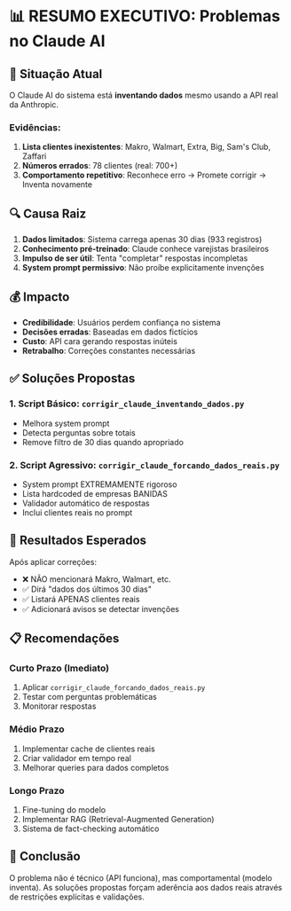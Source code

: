 # 📊 RESUMO EXECUTIVO: Problemas no Claude AI

## 🚨 Situação Atual

O Claude AI do sistema está **inventando dados** mesmo usando a API real da Anthropic.

### Evidências:
1. **Lista clientes inexistentes**: Makro, Walmart, Extra, Big, Sam's Club, Zaffari
2. **Números errados**: 78 clientes (real: 700+)
3. **Comportamento repetitivo**: Reconhece erro → Promete corrigir → Inventa novamente

## 🔍 Causa Raiz

1. **Dados limitados**: Sistema carrega apenas 30 dias (933 registros)
2. **Conhecimento pré-treinado**: Claude conhece varejistas brasileiros
3. **Impulso de ser útil**: Tenta "completar" respostas incompletas
4. **System prompt permissivo**: Não proíbe explicitamente invenções

## 💰 Impacto

- **Credibilidade**: Usuários perdem confiança no sistema
- **Decisões erradas**: Baseadas em dados fictícios  
- **Custo**: API cara gerando respostas inúteis
- **Retrabalho**: Correções constantes necessárias

## ✅ Soluções Propostas

### 1. Script Básico: `corrigir_claude_inventando_dados.py`
- Melhora system prompt
- Detecta perguntas sobre totais
- Remove filtro de 30 dias quando apropriado

### 2. Script Agressivo: `corrigir_claude_forcando_dados_reais.py`
- System prompt EXTREMAMENTE rigoroso
- Lista hardcoded de empresas BANIDAS
- Validador automático de respostas
- Inclui clientes reais no prompt

## 🎯 Resultados Esperados

Após aplicar correções:
- ❌ NÃO mencionará Makro, Walmart, etc.
- ✅ Dirá "dados dos últimos 30 dias" 
- ✅ Listará APENAS clientes reais
- ✅ Adicionará avisos se detectar invenções

## 📋 Recomendações

### Curto Prazo (Imediato)
1. Aplicar `corrigir_claude_forcando_dados_reais.py`
2. Testar com perguntas problemáticas
3. Monitorar respostas

### Médio Prazo
1. Implementar cache de clientes reais
2. Criar validador em tempo real
3. Melhorar queries para dados completos

### Longo Prazo
1. Fine-tuning do modelo
2. Implementar RAG (Retrieval-Augmented Generation)
3. Sistema de fact-checking automático

## 🔑 Conclusão

O problema não é técnico (API funciona), mas comportamental (modelo inventa). As soluções propostas forçam aderência aos dados reais através de restrições explícitas e validações. 
